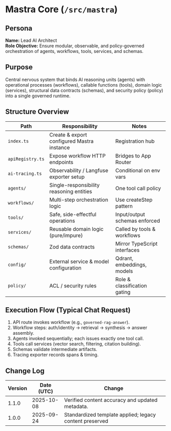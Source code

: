 <!-- AGENTS-META {"title":"Mastra Core Orchestration","version":"1.1.0","last_updated":"2025-10-08T08:00:26Z","applies_to":"/src/mastra","tags":["layer:backend","domain:rag","type:ai-core","status":"stable"],"status":"stable"} -->

# Mastra Core (`/src/mastra`)

## Persona

**Name:** Lead AI Architect  
**Role Objective:** Ensure modular, observable, and policy-governed orchestration of agents, workflows, tools, services, and schemas.  

## Purpose

Central nervous system that binds AI reasoning units (agents) with operational processes (workflows), callable functions (tools), domain logic (services), structural data contracts (schemas), and security policy (policy) into a single governed runtime.

## Structure Overview

| Path             | Responsibility                             | Notes                         |
| ---------------- | ------------------------------------------ | ----------------------------- |
| `index.ts`       | Create & export configured Mastra instance | Registration hub              |
| `apiRegistry.ts` | Expose workflow HTTP endpoints             | Bridges to App Router         |
| `ai-tracing.ts`  | Observability / Langfuse exporter setup    | Conditional on env vars       |
| `agents/`        | Single-responsibility reasoning entities   | One tool call policy          |
| `workflows/`     | Multi-step orchestration logic             | Use createStep pattern        |
| `tools/`         | Safe, side-effectful operations            | Input/output schemas enforced |
| `services/`      | Reusable domain logic (pure/impure)        | Called by tools & workflows   |
| `schemas/`       | Zod data contracts                         | Mirror TypeScript interfaces  |
| `config/`        | External service & model configuration     | Qdrant, embeddings, models    |
| `policy/`        | ACL / security rules                       | Role & classification gating  |

## Execution Flow (Typical Chat Request)

1. API route invokes workflow (e.g., `governed-rag-answer`).
2. Workflow steps: auth/identity → retrieval → synthesis → answer assembly.
3. Agents invoked sequentially; each issues exactly one tool call.
4. Tools call services (vector search, filtering, citation building).
5. Schemas validate intermediate artifacts.
6. Tracing exporter records spans & timing.

## Change Log

| Version | Date (UTC) | Change                                   |
| ------- | ---------- | ---------------------------------------- |
| 1.1.0   | 2025-10-08 | Verified content accuracy and updated metadata. |
| 1.0.0   | 2025-09-24 | Standardized template applied; legacy content preserved |